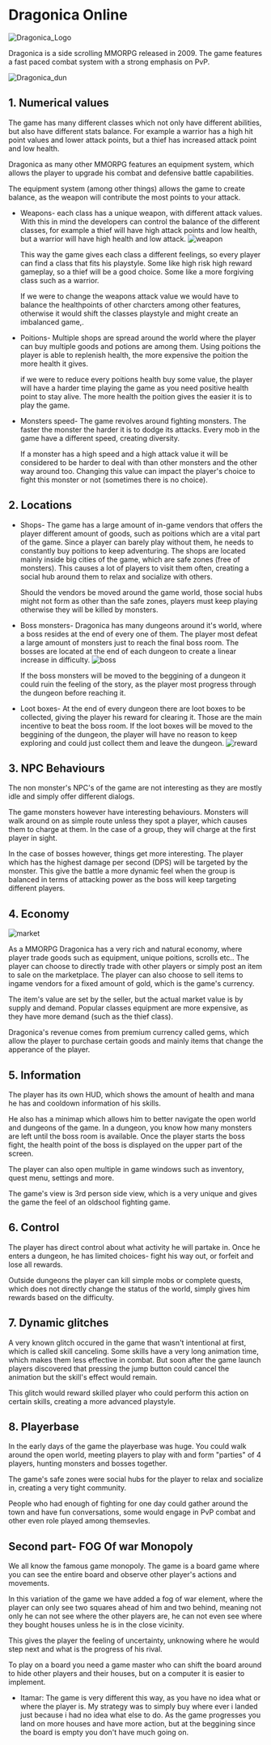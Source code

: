 # Dragonica Online
![Dragonica_Logo](https://github.com/Shoot-for-the-Sky/DynamicElements/assets/74679553/1f5c7536-4709-4069-8789-2cf880606933)

Dragonica is a side scrolling MMORPG released in 2009.
The game features a fast paced combat system with a strong emphasis on PvP.

![Dragonica_dun](https://github.com/Shoot-for-the-Sky/DynamicElements/assets/74679553/f79ab674-46be-411b-9c87-6aa33bcd01c1)


## 1. Numerical values

The game has many different classes which not only have different abilities, but also have different stats balance. For example a warrior has a high hit point values and lower attack points, but a thief has increased attack point and low health.

Dragonica as many other MMORPG features an equipment system, which allows the player to upgrade his combat and defensive battle capabilities.

The equipment system (among other things) allows the game to create balance, as the weapon will contribute the most points to your attack.

* Weapons- each class has a unique weapon, with different attack values. With this in mind the developers can control the balance of the different classes, for example a thief will have high attack points and low health, but a warrior will have high health and low attack.
![weapon](https://github.com/Shoot-for-the-Sky/DynamicElements/assets/74679553/11b1aaec-5963-462e-b42c-d29fcc0ada67)

    This way the game gives each class a different feelings, so every player can find a class that fits his playstyle. Some like high risk high reward gameplay, so a thief will be a good choice. Some like a more forgiving class such as a warrior.

    If we were to change the weapons attack value we would have to balance the healthpoints of other charcters among other features, otherwise it would shift the classes playstyle and might create an imbalanced game,.

* Poitions- Multiple shops are spread around the world where the player can buy multiple goods and potions are among them. Using poitions the player is able to replenish health, the more expensive the poition the more health it gives.

    if we were to reduce every poitions health buy some value, the player will have a harder time playing the game as you need positive health point to stay alive. The more health the poition gives the easier it is to play the game.

* Monsters speed- The game revolves around fighting monsters. The faster the monster the harder it is to dodge its attacks. Every mob in the game have a different speed, creating diversity.

    If a monster has a high speed and a high attack value it will be considered to be harder to deal with than other monsters and the other way around too. Changing this value can impact the player's choice to fight this monster or not (sometimes there is no choice).

## 2. Locations

* Shops- The game has a large amount of in-game vendors that offers the player different amount of goods, such as poitions which are a vital part of the game. Since a player can barely play without them, he needs to constantly buy poitions to keep adventuring.
The shops are located mainly inside big cities of the game, which are safe zones (free of monsters). This causes a lot of players to visit them often, creating a social hub around them to relax and socialize with others.  

    Should the vendors be moved around the game world, those social hubs might not form as other than the safe zones, players must keep playing otherwise they will be killed by monsters.

* Boss monsters- Dragonica has many dungeons around it's world, where a boss resides at the end of every one of them. The player most defeat a large amount of monsters just to reach the final boss room. The bosses are located at the end of each dungeon to create a linear increase in difficulty.
  ![boss](https://github.com/Shoot-for-the-Sky/DynamicElements/assets/74679553/2581d0e0-5e7a-4a6c-a699-eb8257104806)

    If the boss monsters will be moved to the beggining of a dungeon it could ruin the feeling of the story, as the player most progress through the dungeon before reaching it.

* Loot boxes- At the end of every dungeon there are loot boxes to be collected, giving the player his reward for clearing it. Those are the main incentive to beat the boss room. If the loot boxes will be moved to the beggining of the dungeon, the player will have no reason to keep exploring and could just collect them and leave the dungeon.
![reward](https://github.com/Shoot-for-the-Sky/DynamicElements/assets/74679553/1ec31e09-a42b-49e1-bb13-b2cbc696a0b2)


  
## 3. NPC Behaviours

The non monster's NPC's of the game are not interesting as they are mostly idle and simply offer different dialogs.

The game monsters however have interesting behaviours.
Monsters will walk around on as simple route unless they spot a player, which causes them to charge at them. In the case of a group, they will charge at the first player in sight.

In the case of bosses however, things get more interesting. The player which has the highest damage per second (DPS) will be targeted by the monster. This give the battle a more dynamic feel when the group is balanced in terms of attacking power as the boss will keep targeting different players.

## 4. Economy

![market](https://github.com/Shoot-for-the-Sky/DynamicElements/assets/74679553/a3936f83-beb4-43f6-af00-8ec31c224fc5)


As a MMORPG Dragonica has a very rich and natural economy, where player trade goods such as equipment, unique poitions, scrolls etc..
The player can choose to directly trade with other players or simply post an item to sale on the marketplace. The player can also choose to sell items to ingame vendors for a fixed amount of gold, which is the game's currency.

The item's value are set by the seller, but the actual market value is by supply and demand. Popular classes equipment are more expensive, as they have more demand (such as the thief class).

Dragonica's revenue comes from premium currency called gems, which allow the player to purchase certain goods and mainly items that change the apperance of the player.

## 5. Information

The player has its own HUD, which shows the amount of health and mana he has and cooldown information of his skills.

He also has a minimap which allows him to better navigate the open world and dungeons of the game. In a dungeon, you know how many monsters are left until the boss room is available. Once the player starts the boss fight, the health point of the boss is displayed on the upper part of the screen.

The player can also open multiple in game windows such as inventory, quest menu, settings and more.

The game's view is 3rd person side view, which is a very unique and gives the game the feel of an oldschool fighting game.

## 6. Control

The player has direct control about what activity he will partake in. Once he enters a dungeon, he has limited choices- fight his way out, or forfeit and lose all rewards.

Outside dungeons the player can kill simple mobs or complete quests, which does not directly change the status of the world, simply gives him rewards based on the difficulty.

## 7. Dynamic glitches

A very known glitch occured in the game that wasn't intentional at first, which is called skill canceling.
Some skills have a very long animation time, which makes them less effective in combat. But soon after the game launch players discovered that pressing the jump button could cancel the animation but the skill's effect would remain.

This glitch would reward skilled player who could perform this action on certain skills, creating a more advanced playstyle.

## 8. Playerbase

In the early days of the game the playerbase was huge. You could walk around the open world, meeting players to play with and form "parties" of 4 players, hunting monsters and bosses together.

The game's safe zones were social hubs for the player to relax and socialize in, creating a very tight community.

People who had enough of fighting for one day could gather around the town and have fun conversations, some would engage in PvP combat and other even role played among themsevles.

## Second part- FOG Of war Monopoly

We all know the famous game monopoly. The game is a board game where you can see the entire board and observe other player's actions and movements.

In this variation of the game we have added a fog of war element, where the player can only see two squares ahead of him and two behind, meaning not only he can not see where the other players are, he can not even see where they bought houses unless he is in the close vicinity.

This gives the player the feeling of uncertainty, unknowing where he would step next and what is the progress of his rival.

To play on a board you need a game master who can shift the board around to hide other players and their houses, but on a computer it is easier to implement.

* Itamar: The game is very different this way, as you have no idea what or where the player is. My strategy was to simply buy where ever i landed just because i had no idea what else to do. As the game progresses you land on more houses and have more action, but at the beggining since the board is empty you don't have much going on.
